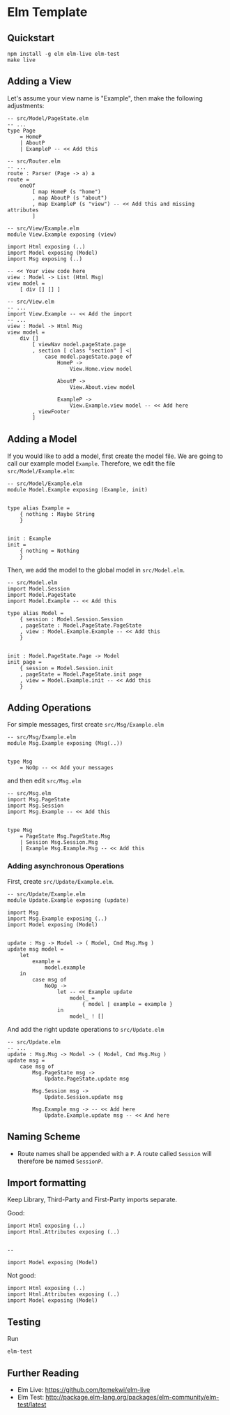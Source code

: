 # Elm Template

## Quickstart

```
npm install -g elm elm-live elm-test
make live
```

## Adding a View

Let's assume your view name is "Example", then make the following adjustments:

```
-- src/Model/PageState.elm
-- ...
type Page
    = HomeP
    | AboutP
    | ExampleP -- << Add this
```

```
-- src/Router.elm
-- ...
route : Parser (Page -> a) a
route =
    oneOf
        [ map HomeP (s "home")
        , map AboutP (s "about")
        , map ExampleP (s "view") -- << Add this and missing attributes
        ]
```

```
-- src/View/Example.elm
module View.Example exposing (view)

import Html exposing (..)
import Model exposing (Model)
import Msg exposing (..)

-- << Your view code here
view : Model -> List (Html Msg)
view model =
    [ div [] [] ]
```

```
-- src/View.elm
-- ...
import View.Example -- << Add the import
-- ...
view : Model -> Html Msg
view model =
    div []
        [ viewNav model.pageState.page
        , section [ class "section" ] <|
            case model.pageState.page of
                HomeP ->
                    View.Home.view model

                AboutP ->
                    View.About.view model

                ExampleP ->
                    View.Example.view model -- << Add here
        , viewFooter
        ]
```

## Adding a Model

If you would like to add a model, first create the model file. We are going
to call our example model `Example`. Therefore, we edit the file
`src/Model/Example.elm`:

```
-- src/Model/Example.elm
module Model.Example exposing (Example, init)


type alias Example =
    { nothing : Maybe String
    }


init : Example
init =
    { nothing = Nothing
    }
```

Then, we add the model to the global model in `src/Model.elm`.

```
-- src/Model.elm
import Model.Session
import Model.PageState
import Model.Example -- << Add this

type alias Model =
    { session : Model.Session.Session
    , pageState : Model.PageState.PageState
    , view : Model.Example.Example -- << Add this
    }


init : Model.PageState.Page -> Model
init page =
    { session = Model.Session.init
    , pageState = Model.PageState.init page
    , view = Model.Example.init -- << Add this
    }
```

## Adding Operations

For simple messages, first create `src/Msg/Example.elm`

```
-- src/Msg/Example.elm
module Msg.Example exposing (Msg(..))


type Msg
    = NoOp -- << Add your messages
```

and then edit `src/Msg.elm`

```
-- src/Msg.elm
import Msg.PageState
import Msg.Session
import Msg.Example -- << Add this


type Msg
    = PageState Msg.PageState.Msg
    | Session Msg.Session.Msg
    | Example Msg.Example.Msg -- << Add this
```

### Adding asynchronous Operations

First, create `src/Update/Example.elm`.

```
-- src/Update/Example.elm
module Update.Example exposing (update)

import Msg
import Msg.Example exposing (..)
import Model exposing (Model)


update : Msg -> Model -> ( Model, Cmd Msg.Msg )
update msg model =
    let
        example =
            model.example
    in
        case msg of
            NoOp ->
                let -- << Example update
                    model_ =
                        { model | example = example }
                in
                    model_ ! []
```

And add the right update operations to `src/Update.elm`

```
-- src/Update.elm
-- ...
update : Msg.Msg -> Model -> ( Model, Cmd Msg.Msg )
update msg =
    case msg of
        Msg.PageState msg ->
            Update.PageState.update msg

        Msg.Session msg ->
            Update.Session.update msg

        Msg.Example msg -> -- << Add here
            Update.Example.update msg -- << And here
```

## Naming Scheme

- Route names shall be appended with a `P`. A route called `Session` will
therefore be named `SessionP`.

## Import formatting

Keep Library, Third-Party and First-Party imports separate.

Good:

```
import Html exposing (..)
import Html.Attributes exposing (..)


--

import Model exposing (Model)
```

Not good:
```
import Html exposing (..)
import Html.Attributes exposing (..)
import Model exposing (Model)
```

## Testing

Run

```
elm-test
```

## Further Reading

- Elm Live: https://github.com/tomekwi/elm-live
- Elm Test: http://package.elm-lang.org/packages/elm-community/elm-test/latest
